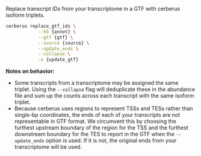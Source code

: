 Replace transcript IDs from your transcriptome in a GTF with cerberus isoform triplets.

```bash
cerberus replace_gtf_ids \
            --h5 {annot} \
            --gtf {gtf} \
            --source {source} \
            --update_ends \
            --collapse \
            -o {update_gtf}
```

**Notes on behavior:**
* Some transcripts from a transcriptome may be assigned the same triplet. Using the `--collapse` flag will deduplicate these in the abundance file and sum up the counts across each transcript with the same isoform triplet.
* Because cerberus uses regions to represent TSSs and TESs rather than single-bp coordinates, the ends of each of your transcripts are not representable in GTF format. We circumvent this by choosing the furthest upstream boundary of the region for the TSS and the furthest downstream boundary for the TES to report in the GTF when the `--update_ends` option is used. If it is not, the original ends from your transcriptome will be used.
